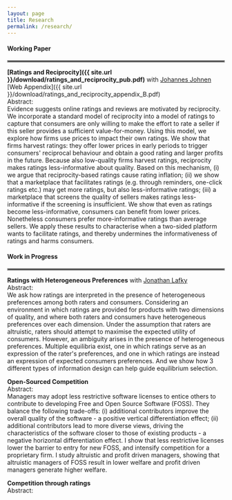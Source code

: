 ```yaml
---
layout: page
title: Research
permalink: /research/
---
```


#### Working Paper
<hr style="border:2px solid gray">

**[Ratings and Reciprocity]({{ site.url }}/download/ratings_and_reciprocity_pub.pdf)** with [Johannes Johnen](https://sites.google.com/site/johannesjohneneconomist/home) \
[Web Appendix]({{ site.url }}/download/ratings_and_reciprocity_appendix_B.pdf)\
Abstract:\
Evidence suggests online ratings and reviews are motivated by reciprocity. We incorporate a standard model of reciprocity into a model of ratings to capture that consumers are only willing to make the effort to rate a seller if this seller provides a sufficient value-for-money. Using this model, we explore how firms use prices to impact their own ratings. We show that firms harvest ratings: they offer lower prices in early periods to trigger consumers' reciprocal behaviour and obtain a good rating and larger profits in the future. Because also low-quality firms harvest ratings, reciprocity makes ratings less-informative about quality. Based on this mechanism, (i) we argue that reciprocity-based ratings cause rating inflation; (ii) we show that a marketplace that facilitates ratings (e.g. through reminders, one-click ratings etc.) may get more ratings, but also less-informative ratings; (iii) a marketplace that screens the quality of sellers makes ratings less-informative if the screening is insufficient.  We show that even as ratings become less-informative, consumers can benefit from lower prices. Nonetheless consumers prefer more-informative ratings than average sellers. We apply these results to characterise when a two-sided platform wants to facilitate ratings, and thereby undermines the informativeness of ratings and harms consumers. 


#### Work in Progress 
<hr style="border:2px solid gray">

**Ratings with Heterogeneous Preferences** with [Jonathan Lafky](https://sites.google.com/site/jonathanlafky/home) \
Abstract:\
We ask how ratings are interpreted in the presence of heterogeneous preferences among both raters and consumers. Considering an environment in which ratings are provided for products with two dimensions of quality, and where both raters and consumers have heterogeneous preferences over each dimension. Under the assumption that raters are altruistic, raters should attempt to maximise the expected utility of consumers. However, an ambiguity arises in the presence of heterogeneous preferences. Multiple equilibria exist, one in which ratings serve as an expression of the rater's preferences, and one in which ratings are instead an expression of expected consumers preferences. And we show how 3 different types of information design can help guide equilibrium selection.


**Open-Sourced Competition** \
Abstract:\
Managers may adopt less restrictive software licenses to entice others to contribute to developing Free and Open Source Software (FOSS). They balance the following trade-offs: (i) additional contributors improve the overall quality of the software - a positive vertical differentiation effect; (ii) additional contributors lead to more diverse views, driving the characteristics of the software closer to those of existing products - a negative horizontal differentiation effect. I show that less restrictive licenses lower the barrier to entry for new FOSS, and intensify competition for a proprietary firm. I study altruistic and profit driven managers, showing that altruistic managers of FOSS result in lower welfare and profit driven managers generate higher welfare. 


**Competition through ratings** \
Abstract:

